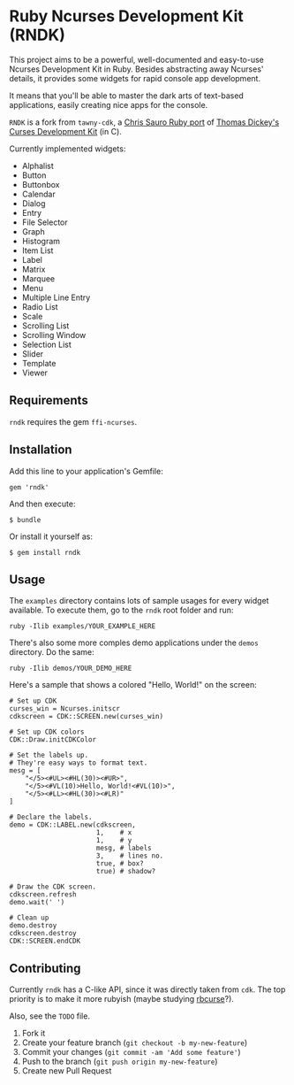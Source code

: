 # Ruby Ncurses Development Kit (RNDK)

This project aims to be a powerful, well-documented and easy-to-use
Ncurses Development Kit in Ruby. Besides abstracting away Ncurses'
details, it provides some widgets for rapid console app development.

It means that you'll be able to master the dark arts of text-based
applications, easily creating nice apps for the console.

`RNDK` is a fork from `tawny-cdk`, a [Chris Sauro Ruby port][tawny]
of [Thomas Dickey's Curses Development Kit][cdk] (in C).

Currently implemented widgets:

 * Alphalist
 * Button
 * Buttonbox
 * Calendar
 * Dialog
 * Entry
 * File Selector
 * Graph
 * Histogram
 * Item List
 * Label
 * Matrix
 * Marquee
 * Menu
 * Multiple Line Entry
 * Radio List
 * Scale
 * Scrolling List
 * Scrolling Window
 * Selection List
 * Slider
 * Template
 * Viewer

## Requirements

`rndk` requires the gem `ffi-ncurses`.

## Installation

Add this line to your application's Gemfile:

    gem 'rndk'

And then execute:

    $ bundle

Or install it yourself as:

    $ gem install rndk

## Usage

The `examples` directory contains lots of sample usages for every
widget available. To execute them, go to the `rndk` root folder
and run:

    ruby -Ilib examples/YOUR_EXAMPLE_HERE

There's also some more comples demo applications under the `demos`
directory. Do the same:

    ruby -Ilib demos/YOUR_DEMO_HERE

Here's a sample that shows a colored "Hello, World!" on the screen:

    # Set up CDK
    curses_win = Ncurses.initscr
    cdkscreen = CDK::SCREEN.new(curses_win)

    # Set up CDK colors
    CDK::Draw.initCDKColor

    # Set the labels up.
	# They're easy ways to format text.
    mesg = [
        "</5><#UL><#HL(30)><#UR>",
        "</5><#VL(10)>Hello, World!<#VL(10)>",
        "</5><#LL><#HL(30)><#LR)"
    ]

    # Declare the labels.
    demo = CDK::LABEL.new(cdkscreen,
	                      1,    # x
						  1,    # y
						  mesg, # labels
						  3,    # lines no.
						  true, # box?
						  true) # shadow?

    # Draw the CDK screen.
    cdkscreen.refresh
    demo.wait(' ')

    # Clean up
    demo.destroy
    cdkscreen.destroy
    CDK::SCREEN.endCDK

## Contributing

Currently `rndk` has a C-like API, since it was directly taken
from `cdk`. The top priority is to make it more rubyish (maybe
studying [rbcurse]?).

Also, see the `TODO` file.

1. Fork it
2. Create your feature branch (`git checkout -b my-new-feature`)
3. Commit your changes (`git commit -am 'Add some feature'`)
4. Push to the branch (`git push origin my-new-feature`)
5. Create new Pull Request

[tawny]:https://github.com/masterzora/tawny-cdk
[cdk]:http://invisible-island.net/cdk/
[rbcurse]:https://github.com/rkumar/rbcurse

